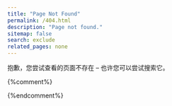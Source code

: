 ```yaml
---
title: "Page Not Found"
permalink: /404.html
description: "Page not found."
sitemap: false
search: exclude
related_pages: none
---  
```


抱歉，您尝试查看的页面不存在 – 也许您可以尝试搜索它。

{%comment%}
<script type="text/javascript">
  var GOOG_FIXURL_LANG = 'en';
  var GOOG_FIXURL_SITE = '{{ site.url }}'
</script>
<script type="text/javascript"
  src="http://linkhelp.clients.google.com/tbproxy/lh/wm/fixurl.js">
</script>
{%endcomment%}
